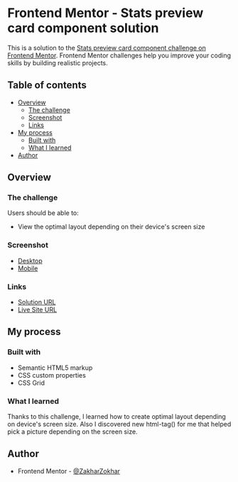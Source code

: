 # Frontend Mentor - Stats preview card component solution

This is a solution to the [Stats preview card component challenge on Frontend Mentor](https://www.frontendmentor.io/challenges/stats-preview-card-component-8JqbgoU62). Frontend Mentor challenges help you improve your coding skills by building realistic projects.

## Table of contents

- [Overview](#overview)
  - [The challenge](#the-challenge)
  - [Screenshot](#screenshot)
  - [Links](#links)
- [My process](#my-process)
  - [Built with](#built-with)
  - [What I learned](#what-i-learned)
- [Author](#author)

## Overview

### The challenge

Users should be able to:

- View the optimal layout depending on their device's screen size

### Screenshot

- [Desktop](./stats-preview-card-component-main/screenshots/screenshot-desktop.png)
- [Mobile](./stats-preview-card-component-main/screenshots/screenshot-mobile.png)

### Links

- [Solution URL](https://github.com/ZakharZokhar/Front-end-stats-preview-card-component)
- [Live Site URL](https://your-live-site-url.com)

## My process

### Built with

- Semantic HTML5 markup
- CSS custom properties
- CSS Grid

### What I learned

Thanks to this challenge, I learned how to create optimal layout depending on device's screen size. Also I discovered new html-tag(<picture>) for me that helped pick a picture depending on the screen size.

## Author

- Frontend Mentor - [@ZakharZokhar](https://www.frontendmentor.io/profile/ZakharZokhar)
